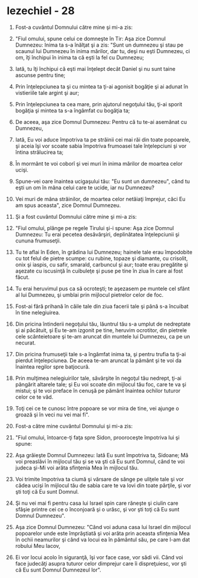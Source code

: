 # Iezechiel - 28

1. Fost-a cuvântul Domnului către mine şi mi-a zis: 

2. "Fiul omului, spune celui ce domneşte în Tir: Aşa zice Domnul Dumnezeu: Inima ta s-a înălţat şi a zis: "Sunt un dumnezeu şi stau pe scaunul lui Dumnezeu în inima mărilor, dar tu, deşi nu eşti Dumnezeu, ci om, îţi închipui în inima ta că eşti la fel cu Dumnezeu; 

3. Iată, tu îţi închipui că eşti mai înţelept decât Daniel şi nu sunt taine ascunse pentru tine; 

4. Prin înţelepciunea ta şi cu mintea ta ţi-ai agonisit bogăţie şi ai adunat în vistieriile tale argint şi aur; 

5. Prin înţelepciunea ta cea mare, prin ajutorul negoţului tău, ţi-ai sporit bogăţia şi mintea ta s-a îngâmfat cu bogăţia ta; 

6. De aceea, aşa zice Domnul Dumnezeu: Pentru că tu te-ai asemănat cu Dumnezeu, 

7. Iată, Eu voi aduce împotriva ta pe străinii cei mai răi din toate popoarele, şi aceia îşi vor scoate sabia împotriva frumoasei tale înţelepciuni şi vor întina strălucirea ta; 

8. În mormânt te voi coborî şi vei muri în inima mărilor de moartea celor ucişi. 

9. Spune-vei oare înaintea ucigaşului tău: "Eu sunt un dumnezeu", când tu eşti un om în mâna celui care te ucide, iar nu Dumnezeu? 

10. Vei muri de mâna străinilor, de moartea celor netăiaţi împrejur, căci Eu am spus aceasta", zice Domnul Dumnezeu. 

11. Şi a fost cuvântul Domnului către mine şi mi-a zis: 

12. "Fiul omului, plânge pe regele Tirului şi-i spune: Aşa zice Domnul Dumnezeu: Tu erai pecetea desăvârşiri, deplinătatea înţelepciunii şi cununa frumuseţii. 

13. Tu te aflai în Eden, în grădina lui Dumnezeu; hainele tale erau împodobite cu tot felul de pietre scumpe: cu rubine, topaze şi diamante, cu crisolit, onix şi iaspis, cu safir, smarald, carbuncul şi aur; toate erau pregătite şi aşezate cu iscusinţă în cuibuleţe şi puse pe tine în ziua în care ai fost făcut. 

14. Tu erai heruvimul pus ca să ocroteşti; te aşezasem pe muntele cel sfânt al lui Dumnezeu, şi umblai prin mijlocul pietrelor celor de foc. 

15. Fost-ai fără prihană în căile tale din ziua facerii tale şi până s-a încuibat în tine nelegiuirea. 

16. Din pricina întinderii negoţului tău, lăuntrul tău s-a umplut de nedreptate şi ai păcătuit, şi Eu te-am izgonit pe tine, heruvim ocrotitor, din pietrele cele scânteietoare şi te-am aruncat din muntele lui Dumnezeu, ca pe un necurat. 

17. Din pricina frumuseţii tale s-a îngâmfat inima ta, şi pentru trufia ta ţi-ai pierdut înţelepciunea. De aceea te-am aruncat la pământ şi te voi da înaintea regilor spre batjocură. 

18. Prin mulţimea nelegiuirilor tale, săvârşite în negoţul tău nedrept, ţi-ai pângărit altarele tale; şi Eu voi scoate din mijlocul tău foc, care te va şi mistui; şi te voi preface în cenuşă pe pământ înaintea ochilor tuturor celor ce te văd. 

19. Toţi cei ce te cunosc între popoare se vor mira de tine, vei ajunge o groază şi în veci nu vei mai fi". 

20. Fost-a către mine cuvântul Domnului şi mi-a zis: 

21. "Fiul omului, întoarce-ţi faţa spre Sidon, prooroceşte împotriva lui şi spune: 

22. Aşa grăieşte Domnul Dumnezeu: Iată Eu sunt împotriva ta, Sidoane; Mă voi preaslăvi în mijlocul tău şi se va şti că Eu sunt Domnul, când te voi judeca şi-Mi voi arăta sfinţenia Mea în mijlocul tău. 

23. Voi trimite împotriva ta ciumă şi vărsare de sânge pe uliţele tale şi vor cădea ucişi în mijlocul tău de sabia care te va lovi din toate părţile, şi vor şti toţi că Eu sunt Domnul. 

24. Şi nu vei mai fi pentru casa lui Israel spin care răneşte şi ciulin care sfâşie printre cei ce o înconjoară şi o urăsc, şi vor şti toţi că Eu sunt Domnul Dumnezeu". 

25. Aşa zice Domnul Dumnezeu: "Când voi aduna casa lui Israel din mijlocul popoarelor unde este împrăştiată şi voi arăta prin aceasta sfinţenia Mea în ochii neamurilor şi când va locui ea în pământul său, pe care l-am dat robului Meu Iacov, 

26. Ei vor locui acolo în siguranţă, îşi vor face case, vor sădi vii. Când voi face judecăţi asupra tuturor celor dimprejur care îi dispreţuiesc, vor şti că Eu sunt Domnul Dumnezeul lor". 

